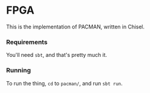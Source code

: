 # FPGA

This is the implementation of PACMAN, written in Chisel.

### Requirements

You'll need `sbt`, and that's pretty much it.

### Running

To run the thing, `cd` to `pacman/`, and run `sbt run`.
